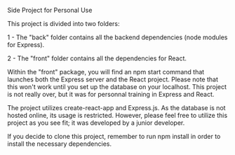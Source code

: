 Side Project for Personal Use

This project is divided into two folders:

1 - The "back" folder contains all the backend dependencies (node modules for Express).

2 - The "front" folder contains all the dependencies for React.

Within the "front" package, you will find an npm start command that launches both the Express server and the React project. Please note that this won't work until you set up the database on your localhost. This project is not really over, but it was for personnal training in Express and React.

The project utilizes create-react-app and Express.js. As the database is not hosted online, its usage is restricted. However, please feel free to utilize this project as you see fit; it was developed by a junior developer.

If you decide to clone this project, remember to run npm install in order to install the necessary dependencies.
